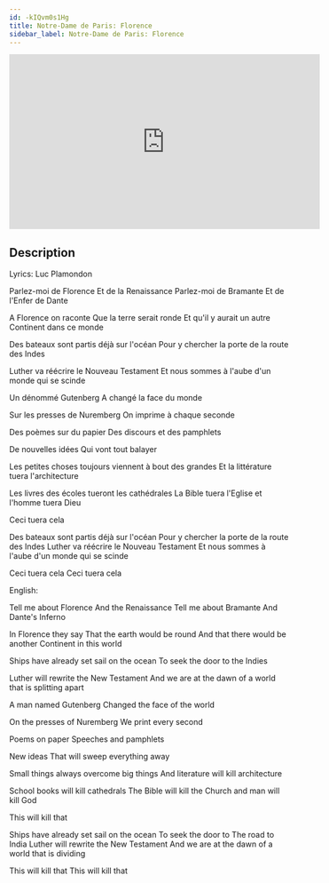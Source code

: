 ```yaml
---
id: -kIQvm0s1Hg
title: Notre-Dame de Paris: Florence
sidebar_label: Notre-Dame de Paris: Florence
---
```


<iframe
  width="560"
  height="315"
  src="https://www.youtube.com/embed/-kIQvm0s1Hg"
  title="YouTube video player"
  frameborder="0"
  allow="accelerometer; autoplay; clipboard-write; encrypted-media; gyroscope; picture-in-picture; web-share"
  referrerpolicy="strict-origin-when-cross-origin"
  allowfullscreen
></iframe>

## Description

Lyrics: Luc Plamondon

Parlez-moi de Florence
Et de la Renaissance
Parlez-moi de Bramante
Et de l'Enfer de Dante

A Florence on raconte
Que la terre serait ronde
Et qu'il y aurait un autre
Continent dans ce monde

Des bateaux sont partis déjà sur l'océan
Pour y chercher la porte de la route des Indes

Luther va réécrire le Nouveau Testament
Et nous sommes à l'aube d'un monde qui se scinde

Un dénommé Gutenberg
A changé la face du monde

Sur les presses de Nuremberg
On imprime à chaque seconde

Des poèmes sur du papier
Des discours et des pamphlets

De nouvelles idées
Qui vont tout balayer

Les petites choses toujours viennent à bout des grandes
Et la littérature tuera l'architecture

Les livres des écoles tueront les cathédrales
La Bible tuera l'Eglise et l'homme tuera Dieu

Ceci tuera cela

Des bateaux sont partis déjà sur l'océan
Pour y chercher la porte de la route des Indes
Luther va réécrire le Nouveau Testament
Et nous sommes à l'aube d'un monde qui se scinde

Ceci tuera cela
Ceci tuera cela

English:

Tell me about Florence
And the Renaissance
Tell me about Bramante
And Dante's Inferno

In Florence they say
That the earth would be round
And that there would be another
Continent in this world

Ships have already set sail on the ocean
To seek the door to the Indies

Luther will rewrite the New Testament
And we are at the dawn of a world that is splitting apart

A man named Gutenberg
Changed the face of the world

On the presses of Nuremberg
We print every second

Poems on paper
Speeches and pamphlets

New ideas
That will sweep everything away

Small things always overcome big things
And literature will kill architecture

School books will kill cathedrals
The Bible will kill the Church and man will kill God

This will kill that

Ships have already set sail on the ocean
To seek the door to The road to India
Luther will rewrite the New Testament
And we are at the dawn of a world that is dividing

This will kill that
This will kill that
